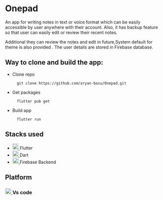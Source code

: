 # Onepad

An app for writing notes in text or voice format which can be easily accessible by user anywhere with their account. Also, it has backup feature so that user can easily edit or review their recent notes.

Additional they can review the notes and edit in future,System default for theme is also provided .
The user details are  stored in Firebase database.


## Way to clone and build the app:
- Clone repo

		git clone https://github.com/aryan-basu/Onepad.git

- Get packages

		flutter pub get
- Build app

		flutter run

## Stacks used
* <a href="https://flutter.dev" target="_blank"> <img src="https://www.vectorlogo.zone/logos/flutterio/flutterio-icon.svg" alt="flutter" width="20" height="20"/> </a> Flutter
* <a href="https://dart.dev" target="_blank"> <img src="https://www.vectorlogo.zone/logos/dartlang/dartlang-icon.svg" alt="dart" width="20" height="20"/> </a> Dart
* <a href="https://firebase.google.com/" target="_blank"> <img src="https://www.vectorlogo.zone/logos/firebase/firebase-icon.svg" alt="firebase" width="20" height="20"/> </a> Firebase Backend


## Platform
 <h3> <a href="https://flutter.dev" target="_blank"> <img src="https://i.pinimg.com/originals/00/f4/05/00f40564d281eee8dbb931024b8e6975.png" alt="flutter" width="20" height="20"/> </a> Vs code </h3>




